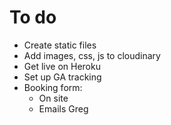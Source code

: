 # To do

* Create static files
* Add images, css, js to cloudinary
* Get live on Heroku
* Set up GA tracking
* Booking form:
	- On site
	- Emails Greg